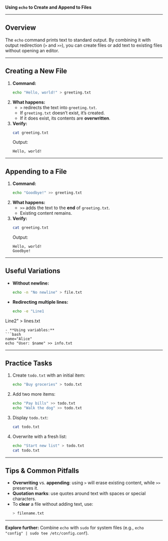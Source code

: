 **Using `echo` to Create and Append to Files**  

---

## Overview
The `echo` command prints text to standard output. By combining it with output redirection (`>` and `>>`), you can create files or add text to existing files without opening an editor.

---

## Creating a New File
1. **Command:**  
   ```bash
   echo "Hello, world!" > greeting.txt
   ```
2. **What happens:**  
   - `>` redirects the text into `greeting.txt`.  
   - If `greeting.txt` doesn’t exist, it’s created.  
   - If it does exist, its contents are **overwritten**.
3. **Verify:**  
   ```bash
   cat greeting.txt
   ```
   Output:
   ```text
   Hello, world!
   ```

---

## Appending to a File
1. **Command:**  
   ```bash
   echo "Goodbye!" >> greeting.txt
   ```
2. **What happens:**  
   - `>>` adds the text to the **end** of `greeting.txt`.  
   - Existing content remains.
3. **Verify:**  
   ```bash
   cat greeting.txt
   ```
   Output:
   ```text
   Hello, world!
   Goodbye!
   ```

---

## Useful Variations
- **Without newline:**  
  ```bash
  echo -n "No newline" > file.txt
  ```
- **Redirecting multiple lines:**  
  ```bash
  echo -e "Line1
Line2" > lines.txt
  ```
- **Using variables:**  
  ```bash
  name="Alice"
  echo "User: $name" >> info.txt
  ```

---

## Practice Tasks
1. Create `todo.txt` with an initial item:
   ```bash
   echo "Buy groceries" > todo.txt
   ```
2. Add two more items:
   ```bash
   echo "Pay bills" >> todo.txt
   echo "Walk the dog" >> todo.txt
   ```
3. Display `todo.txt`:
   ```bash
   cat todo.txt
   ```
4. Overwrite with a fresh list:
   ```bash
   echo "Start new list" > todo.txt
   cat todo.txt
   ```

---

## Tips & Common Pitfalls
- **Overwriting** vs. **appending**: using `>` will erase existing content, while `>>` preserves it.  
- **Quotation marks**: use quotes around text with spaces or special characters.  
- To **clear** a file without adding text, use:
  ```bash
  > filename.txt
  ```

---

**Explore further:** Combine `echo` with `sudo` for system files (e.g., `echo "config" | sudo tee /etc/config.conf`).

